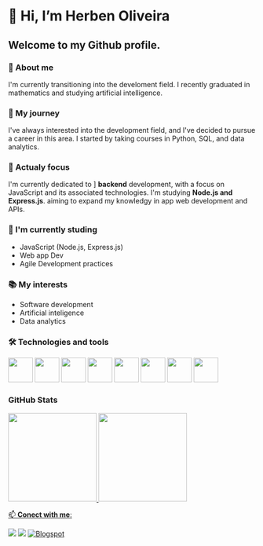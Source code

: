 # 👋 Hi, I’m **Herben Oliveira**
## Welcome to my Github profile. 

### 👤 About me
I'm currently transitioning into the develoment field. I recently graduated in mathematics and studying artificial intelligence.

### 🚀 My journey
I've always interested into the development field, and I've decided to pursue a career in this area.
I started by taking courses in Python, SQL, and data analytics.

### 🎯 Actualy focus
I'm currently dedicated to ] <b>backend</b> development, with a focus on JavaScript and its associated technologies. I'm studying <b>Node.js and Express.js</b>.  aiming to expand my knowledgy in app web development and APIs.

### 📖 I'm currently studing
* JavaScript (Node.js, Express.js)
* Web app Dev
* Agile Development practices

### 📚 My interests
* Software development
* Artificial inteligence
* Data analytics

### 🛠️ Technologies and tools
<img src="https://cdn.jsdelivr.net/gh/devicons/devicon@latest/icons/vscode/vscode-original.svg" width="50" /> <img src="https://cdn.jsdelivr.net/gh/devicons/devicon@latest/icons/git/git-original.svg" width="50" /> <img src="https://cdn.jsdelivr.net/gh/devicons/devicon@latest/icons/javascript/javascript-original.svg" width="50" /> <img src="https://cdn.jsdelivr.net/gh/devicons/devicon@latest/icons/azuresqldatabase/azuresqldatabase-original.svg" width="50" /> <img src="https://cdn.jsdelivr.net/gh/devicons/devicon@latest/icons/python/python-original.svg" width="50" /> <img src="https://cdn.jsdelivr.net/gh/devicons/devicon@latest/icons/jupyter/jupyter-original-wordmark.svg" width="50" /> <img src="https://cdn.jsdelivr.net/gh/devicons/devicon@latest/icons/html5/html5-original.svg" width="50" /> <img src="https://cdn.jsdelivr.net/gh/devicons/devicon@latest/icons/css3/css3-original.svg" width="50" />

### GitHub Stats
<div>
<a href="https://github.com/herbeno">
<img loading="lazy" height="180em" src="https://github-readme-stats.vercel.app/api/top-langs/?username=herbeno&layout=compact&langs_count=7&theme=dracula"/>
<img loading="lazy" height="180em" src="https://github-readme-stats.vercel.app/api?username=herbeno&show_icons=true&theme=dracula&include_all_commits=true&count_private=true"/>
</div>

📫 **Conect with me**: 
<div>
<a href="https://www.linkedin.com/in/herbenoliveira" target="_blank"><img loading="lazy" src="https://img.shields.io/badge/-LinkedIn-%230077B5?style=for-the-badge&logo=linkedin&logoColor=white" target="_blank"></a>  
<a href = "mailto:hrbdata17@gmail.com"><img loading="lazy" src="https://img.shields.io/badge/Gmail-D14836?style=for-the-badge&logo=gmail&logoColor=white" target="_blank"></a>
<a href="https://hrbdata.blogspot.com" target="_blank"><img loading="lazy" src="https://img.shields.io/badge/-Blogspot-orange?style=for-the-badge&logo=blogger&logoColor=white" alt="Blogspot"></a>
</div>
